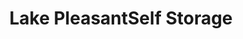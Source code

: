 ---
title: "Lake PleasantSelf Storage"
url: /indian-lake/lake-pleasantself-storage/
shop: storage rental
---